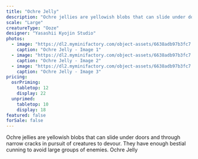 ```yaml
---
title: "Ochre Jelly"
description: "Ochre jellies are yellowish blobs that can slide under doors and through narrow cracks in pursuit of creatures to devour. They have enough bestial cunning to avoid large groups of enemies. Ochre Jelly"
scale: "Large"
creatureType: "Ooze"
designer: "Yasashii Kyojin Studio"
photos:
  - image: "https://dl2.myminifactory.com/object-assets/6638adb97b3fc7.84448036/images/720X720-ochre-jelly-01-a.jpg"
    caption: "Ochre Jelly - Image 1"
  - image: "https://dl2.myminifactory.com/object-assets/6638adb97b3fc7.84448036/images/720X720-ochre-jelly-01-b.jpg"
    caption: "Ochre Jelly - Image 2"
  - image: "https://dl2.myminifactory.com/object-assets/6638adb97b3fc7.84448036/images/720X720-ochre-jelly-01-scale.jpg"
    caption: "Ochre Jelly - Image 3"
pricing:
  osrPriming:
    tabletop: 12
    display: 22
  unprimed:
    tabletop: 10
    display: 18
featured: false
forSale: false
---
```


Ochre jellies are yellowish blobs that can slide under doors and through narrow cracks in pursuit of creatures to devour. They have enough bestial cunning to avoid large groups of enemies. Ochre Jelly